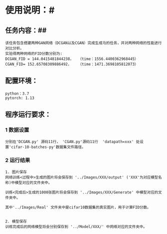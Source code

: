 # 使用说明：#
## 任务内容：##
    该任务包含搭建两种GAN网络（DCGAN以及CGAN）完成生成马的任务，并对两种网络的性能进行对比分析。
    实验得两种网络的FID分数分别为:   
    DCGAN_FID = 144.0415481844238，  （time：1556.4400362968445）
    CGAN_FID= 152.65708309886492，   （time：1471.3698105812073）


## 配置环境： ##
    python：3.7
    pytorch: 1.13


## 程序运行要求： ##
### 1 数据设置 ###
    分别在'DCGAN.py' 源码11行， 'CGAN.py'源码11行  'datapath=xxx' 处设置'cifar-10-batches-py'数据集文件路径。


### 2 运行结果 ###
    1. 图片保存
    网络训练<过程中>生成的图片将会保存到 '../Images/XXX/output' ('XXX'为对应模型名称)中模型对应的文件夹中。

    训练<完成后>生成的1000张图片将会保存到 '../Images/XXX/Generate' 中模型对应的文件夹中。

    其中'../Images/Real' 文件夹中是cifar10数据集的真实图片，用于计算FID分数。


    2. 模型保存
    训练完成后的网络模型将会分别保存到 '../Model/XXX/' 中网络对应的文件夹中。

